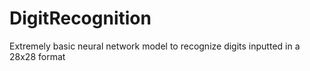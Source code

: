 # DigitRecognition
Extremely basic neural network model to recognize digits inputted in a 28x28 format
